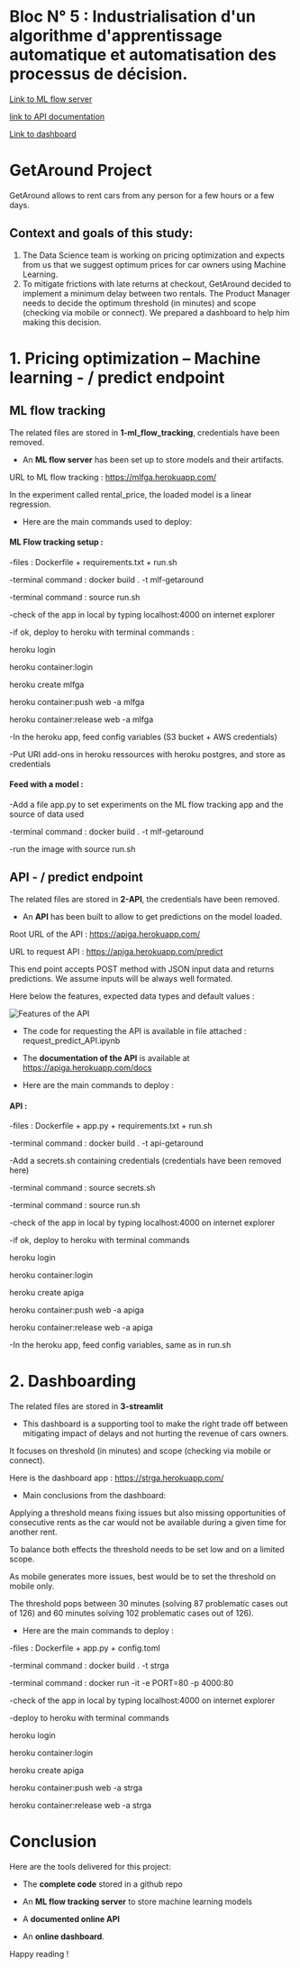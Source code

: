 # Bloc N° 5 : Industrialisation d'un algorithme d'apprentissage automatique et automatisation des processus de décision.


[Link to ML flow server](https://mlfga.herokuapp.com/)

[link to API documentation](https://apiga.herokuapp.com/docs)

[Link to dashboard](https://strga.herokuapp.com/)


# GetAround Project
GetAround allows to rent cars from any person for a few hours or a few days.

## Context and goals of this study:

1. The Data Science team is working on pricing optimization and expects from us that we suggest optimum prices for car owners using Machine Learning.
1. To mitigate frictions with late returns at checkout, GetAround decided to implement a minimum delay between two rentals. The Product Manager needs to decide the optimum threshold (in minutes) and scope (checking via mobile or connect). We prepared a dashboard to help him making this decision.

# 1. Pricing optimization – Machine learning - / predict endpoint

## ML flow tracking

The related files are stored in **1-ml_flow_tracking**, credentials have been removed.

- An **ML flow server** has been set up to store models and their artifacts.

URL to ML flow tracking : https://mlfga.herokuapp.com/

In the experiment called rental_price, the loaded model is a linear regression.

- Here are the main commands used to deploy:

#### ML Flow tracking setup :

-files : Dockerfile + requirements.txt + run.sh 

-terminal command : docker build . -t mlf-getaround

-terminal command : source run.sh

-check of the app in local by typing localhost:4000 on internet explorer

-if ok, deploy to heroku with terminal commands :

heroku login

heroku container:login

heroku create mlfga

heroku container:push web -a mlfga

heroku container:release web -a mlfga

-In the heroku app, feed config variables (S3 bucket + AWS credentials)

-Put URI add-ons in heroku ressources with heroku postgres, and store as credentials

#### Feed with a model :

-Add a file app.py to set experiments on the ML flow tracking app and the source of data used

-terminal command : docker build . -t mlf-getaround

-run the image with source run.sh

## API - / predict endpoint

The related files are stored in **2-API**, the credentials have been removed.

- An **API** has been built to allow to get predictions on the model loaded.

Root URL of the API : https://apiga.herokuapp.com/

URL to request API : https://apiga.herokuapp.com/predict

This end point accepts POST method with JSON input data and returns predictions. We assume inputs will be always well formated. 

Here below the features, expected data types and default values : 


![Features of the API](https://github.com/ElisaOu/Bloc5_Indus_d_algo_d_apprentissage_auto_et_automatisation_processus_decision/blob/main/API_features.JPG)


- The code for requesting the API is available in file attached : request_predict_API.ipynb

- The **documentation of the API** is available at https://apiga.herokuapp.com/docs

- Here are the main commands to deploy :

#### API :

-files : Dockerfile + app.py + requirements.txt + run.sh 

-terminal command : docker build . -t api-getaround

-Add a secrets.sh containing credentials (credentials have been removed here)

-terminal command : source secrets.sh

-terminal command : source run.sh

-check of the app in local by typing localhost:4000 on internet explorer

-if ok, deploy to heroku with terminal commands

heroku login

heroku container:login

heroku create apiga

heroku container:push web -a apiga

heroku container:release web -a apiga

-In the heroku app, feed config variables, same as in run.sh


# 2. Dashboarding

The related files are stored in **3-streamlit**

- This dashboard is a supporting tool to make the right trade off between mitigating impact of delays and not hurting the revenue of cars owners. 

It focuses on threshold (in minutes) and scope (checking via mobile or connect).

Here is the dashboard app : https://strga.herokuapp.com/

- Main conclusions from the dashboard:

Applying a threshold means fixing issues but also missing opportunities of consecutive rents as the car would not be available during a given time for another rent.

To balance both effects the threshold needs to be set low and on a limited scope.

As mobile generates more issues, best would be to set the threshold on mobile only.

The threshold pops between 30 minutes (solving 87 problematic cases out of 126) and 60 minutes solving 102 problematic cases out of 126).

- Here are the main commands to deploy :

-files : Dockerfile + app.py + config.toml 

-terminal command : docker build . -t strga

-terminal command : docker run -it -e PORT=80 -p 4000:80

-check of the app in local by typing localhost:4000 on internet explorer

-deploy to heroku with terminal commands

heroku login

heroku container:login

heroku create apiga

heroku container:push web -a strga

heroku container:release web -a strga

# Conclusion

Here are the tools delivered for this project:

- The **complete code** stored in a github repo

- An **ML flow tracking server** to store machine learning models

- A **documented online API**

- An **online dashboard**.
 
Happy reading !
